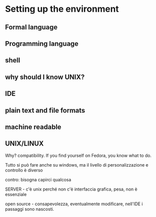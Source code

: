 # Setting up the environment

## Formal language

## Programming language

## shell

## why should I know UNIX?

## IDE

## plain text and file formats

## machine readable



## UNIX/LINUX

Why?
compatibility. If you find yourself on Fedora, you know what to do.

Tutto si può fare anche su windows, ma il livello di personalizzazione e controllo è diverso

contro: bisogna capirci qualcosa

SERVER - c'è unix perché non c'è interfaccia grafica, pesa, non è essenziale

open source - consapevolezza, eventualmente modificare, nell'IDE i passaggi sono nascosti.

